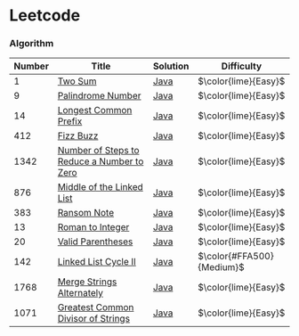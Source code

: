 # Leetcode
### Algorithm
| Number | Title | Solution                                                                                                    | Difficulty             |
|--------| ----- |-------------------------------------------------------------------------------------------------------------|------------------------|
| 1      |[Two Sum](https://leetcode.com/problems/two-sum/) | [Java](leetcode/blob/main/algorithms/q1_two_sum/TwoSum.java)                                                                 | $\color{lime}{Easy}$   |
| 9      |[Palindrome Number](https://leetcode.com/problems/palindrome-number/) | [Java](leetcode/blob/main/algorithms/q9_palindrome_number/PalindromeNumber.java)                                             | $\color{lime}{Easy}$   |
| 14     |[Longest Common Prefix](https://leetcode.com/problems/longest-common-prefix/description/) | [Java](leetcode/blob/main/algorithms/q14_longest_common_prefix/LongestCommonPrefix.java)                                     | $\color{lime}{Easy}$   |
| 412    |[Fizz Buzz](https://leetcode.com/problems/fizz-buzz/) | [Java](leetcode/blob/main/algorithms/q412_fizz_buzz/FizzBuzz.java)                                                            | $\color{lime}{Easy}$   |
| 1342   |[Number of Steps to Reduce a Number to Zero](https://leetcode.com/problems/number-of-steps-to-reduce-a-number-to-zero/description/) | [Java](leetcode/blob/main/algorithms/q1342_number_of_steps_to_reduce_a_number_to_zero/NumberOfStepsToReduceANumberToZero.java) | $\color{lime}{Easy}$   |
| 876    |[Middle of the Linked List](https://leetcode.com/problems/middle-of-the-linked-list/description/) | [Java](leetcode/blob/main/algorithms/q876_middle_of_the_linked_list/MiddleOfTheLinkedList.java)                               | $\color{lime}{Easy}$   |
| 383    |[Ransom Note](https://leetcode.com/problems/ransom-note/) | [Java](leetcode/blob/main/algorithms/q383_ransom_note/RansomNote.java)                                                        | $\color{lime}{Easy}$   |
| 13     |[Roman to Integer](https://leetcode.com/problems/roman-to-integer/) | [Java](leetcode/blob/main/algorithms/q13_roman_to_integer/RomanToInteger.java)                                                | $\color{lime}{Easy}$   |
| 20     |[Valid Parentheses](https://leetcode.com/problems/valid-parentheses/) | [Java](leetcode/blob/main/algorithms/q20_valid_parentheses/ValidParentheses.java)                                             | $\color{lime}{Easy}$   |
| 142    |[Linked List Cycle II](https://leetcode.com/problems/linked-list-cycle-ii/) | [Java](leetcode/blob/main/algorithms/q142_linked_list_cycle_2/LinkedListCycleII.java)                       | $\color{#FFA500}{Medium}$ |
| 1768   |[Merge Strings Alternately](https://leetcode.com/problems/merge-strings-alternately/) | [Java](leetcode/blob/main/algorithms/q1768_merge_strings_alternately/MergeStringsAlternately.java)                       | $\color{lime}{Easy}$ |
| 1071   |[Greatest Common Divisor of Strings](https://leetcode.com/problems/greatest-common-divisor-of-strings/) | [Java](leetcode/blob/main/algorithms/q1071_greatest_common_divisor_of_strings/GreatestCommonDivisorOfStrings.java)                       | $\color{lime}{Easy}$ |
